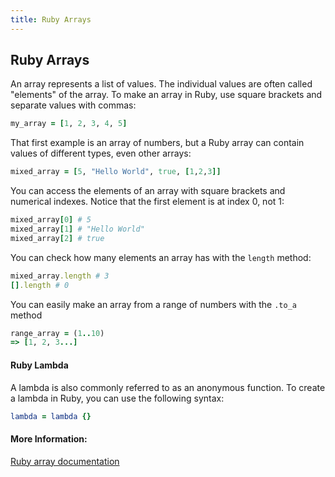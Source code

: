 ```yaml
---
title: Ruby Arrays
---
```

## Ruby Arrays

An array represents a list of values. The individual values are often called "elements" of the array. To make an array in Ruby, use square brackets and separate values with commas:

```ruby
my_array = [1, 2, 3, 4, 5]
```

That first example is an array of numbers, but a Ruby array can contain values of different types, even other arrays:

```ruby
mixed_array = [5, "Hello World", true, [1,2,3]]
```


You can access the elements of an array with square brackets and numerical indexes. Notice that the first element is at index 0, not 1:

```ruby
mixed_array[0] # 5
mixed_array[1] # "Hello World"
mixed_array[2] # true
```

You can check how many elements an array has with the `length` method:

```ruby
mixed_array.length # 3
[].length # 0
```

You can easily make an array from a range of numbers with the `.to_a` method

```ruby
range_array = (1..10)
=> [1, 2, 3...]
```

#### Ruby Lambda
A lambda is also commonly referred to as an anonymous function. To create a lambda in Ruby, you can use the following syntax:
```ruby
lambda = lambda {}
```

#### More Information:
<a href='https://ruby-doc.org/core-2.4.2/Array.html' target='_blank' rel='nofollow'>Ruby array documentation</a>
